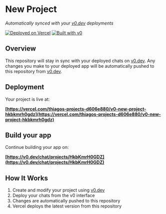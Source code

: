 # New Project

*Automatically synced with your [v0.dev](https://v0.dev) deployments*

[![Deployed on Vercel](https://img.shields.io/badge/Deployed%20on-Vercel-black?style=for-the-badge&logo=vercel)](https://vercel.com/thiagos-projects-d606e880/v0-new-project-hkbkmrh0gdz)
[![Built with v0](https://img.shields.io/badge/Built%20with-v0.dev-black?style=for-the-badge)](https://v0.dev/chat/projects/HkbKmrH0GDZ)

## Overview

This repository will stay in sync with your deployed chats on [v0.dev](https://v0.dev).
Any changes you make to your deployed app will be automatically pushed to this repository from [v0.dev](https://v0.dev).

## Deployment

Your project is live at:

**[https://vercel.com/thiagos-projects-d606e880/v0-new-project-hkbkmrh0gdz](https://vercel.com/thiagos-projects-d606e880/v0-new-project-hkbkmrh0gdz)**

## Build your app

Continue building your app on:

**[https://v0.dev/chat/projects/HkbKmrH0GDZ](https://v0.dev/chat/projects/HkbKmrH0GDZ)**

## How It Works

1. Create and modify your project using [v0.dev](https://v0.dev)
2. Deploy your chats from the v0 interface
3. Changes are automatically pushed to this repository
4. Vercel deploys the latest version from this repository